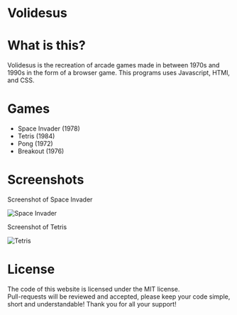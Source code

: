 # Volidesus
# What is this?
Volidesus is the recreation of arcade games made in between 1970s and 1990s in the form of a browser game. This programs uses Javascript, HTMl, and CSS.

# Games
- Space Invader (1978)
- Tetris (1984)
- Pong (1972)
- Breakout (1976)

# Screenshots
Screenshot of Space Invader

![Space Invader](https://github.com/user-attachments/assets/c88dbf35-8f50-4058-b7c8-b2479bfbb52c)

Screenshot of Tetris

![Tetris](https://github.com/user-attachments/assets/b6bad2d7-6e55-4ae0-969a-99f60f43c32a)

# License
The code of this website is licensed under the MIT license.\
Pull-requests will be reviewed and accepted, please keep your code simple, short and understandable! Thank you for all your support!
